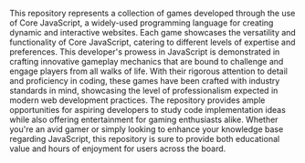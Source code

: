 This repository represents a collection of games developed through the use of Core JavaScript, a widely-used programming language for creating dynamic and interactive websites. Each game showcases the versatility and functionality of Core JavaScript, catering to different levels of expertise and preferences. This developer's prowess in JavaScript is demonstrated in crafting innovative gameplay mechanics that are bound to challenge and engage players from all walks of life. With their rigorous attention to detail and proficiency in coding, these games have been crafted with industry standards in mind, showcasing the level of professionalism expected in modern web development practices. The repository provides ample opportunities for aspiring developers to study code implementation ideas while also offering entertainment for gaming enthusiasts alike. Whether you're an avid gamer or simply looking to enhance your knowledge base regarding JavaScript, this repository is sure to provide both educational value and hours of enjoyment for users across the board.